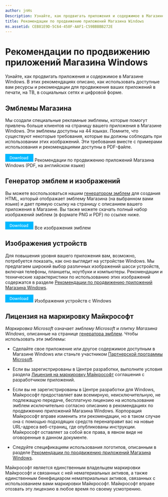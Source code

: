 ```yaml
---
author: jnHs
Description: Узнайте, как продвигать приложения и содержимое в Магазине Windows. В этих рекомендациях описано, как использовать доступные вам ресурсы и рекомендации для продвижения ваших приложений в печати, на ТВ, в социальных сетях и цифровой форме.
title: Рекомендации по продвижению приложений Магазина Windows
ms.assetid: CEB81E9D-5C64-458F-AAF1-C59BBBBB272E
---
```


# Рекомендации по продвижению приложений Магазина Windows

Узнайте, как продвигать приложения и содержимое в Магазине Windows. В этих рекомендациях описано, как использовать доступные вам ресурсы и рекомендации для продвижения ваших приложений в печати, на ТВ, в социальных сетях и цифровой форме.

## Эмблемы Магазина

Мы создали специальные рекламные эмблемы, которые помогут привлечь больше клиентов на страницу вашего приложения в Магазине Windows. Эти эмблемы доступны на 44 языках. Помните, что существуют некоторые требования, которые вы должны соблюдать при использовании этих изображений. Эти требования вместе с примерами использования и рекомендациями доступны в PDF-файле.

[
              ![Кнопка скачивания](images/downloadbutton.png)](http://go.microsoft.com/fwlink/p/?LinkId=529769) Рекомендации по продвижению приложений Магазина Windows (PDF, на английском языке)

## Генератор эмблем и изображений

Вы можете воспользоваться нашим [генератором эмблем](http://go.microsoft.com/fwlink/p/?LinkID=534236) для создания HTML, который отображает эмблему Магазина (на выбранном вами языке) и дает прямую ссылку на страницу с описанием вашего приложения в Магазине. Вы также можете скачать полный набор изображений эмблем (в формате PNG и PDF) по ссылке ниже.

[
              ![Кнопка скачивания](images/downloadbutton.png)](http://go.microsoft.com/fwlink/p/?LinkId=529771) Все изображения эмблем

## Изображения устройств

Для повышения уровня вашего приложения вам, возможно, потребуется показать, как оно выглядит на устройстве Windows. Мы предлагаем широкий выбор различных изображений шасси устройств, включая телефоны, планшеты, ноутбуки и компьютеры. Рекомендации и технические характеристики по использованию этих изображений содержатся в разделе [Рекомендации по продвижению приложений Магазина Windows](http://go.microsoft.com/fwlink/p/?LinkId=529769).

[
              ![Кнопка скачивания](images/downloadbutton.png)](https://go.microsoft.com/fwlink/p/?LinkId=533057) Изображения устройств c Windows

## Лицензия на маркировку Майкрософт

*Маркировка Microsoft* означает *эмблему Microsoft* и *плитку Магазина Windows*, описанные на странице [генератора эмблем](http://go.microsoft.com/fwlink/p/?LinkID=534236). Чтобы использовать эти эмблемы:

-   Сделайте свое приложение или другое содержимое доступным в Магазине Windows или станьте участником [Партнерской программы Microsoft](http://go.microsoft.com/fwlink/p/?LinkId=624463).

-   Если вы зарегистрированы в Центре разработки, выполните условия раздела [Лицензия на маркировку Майкрософт](https://msdn.microsoft.com/library/windows/apps/hh694058.aspx#license_to_mark) соглашения с разработчиком приложений.

-   Если вы не зарегистрированы в Центре разработки для Windows, Майкрософт предоставляет вам всемирную, неисключительную, не подлежащую передаче, бесплатную лицензию на использование эмблем исключительно согласно описанию в рекомендациях по продвижению приложений Магазина Windows. Корпорация Майкрософт вправе изменить эти рекомендации, но в таком случае она с помощью подходящих средств перенаправит вас на новые URL-адреса веб-страниц, где опубликованы инструкции. Майкрософт оставляет за собой все права, в явном виде не оговоренные в данном документе.

-   Следуйте спецификациям использования логотипов, описанным в разделе [Рекомендации по продвижению приложений Магазина Windows](http://go.microsoft.com/fwlink/p/?LinkId=529769).

Майкрософт является единственным владельцем маркировки Майкрософт и связанных с ней нематериальных активов, а также единственным бенефициаром нематериальных активов, связанных с использованием вами маркировки Майкрософт. Майкрософт вправе отозвать эту лицензию в любое время по своему усмотрению.

 

 






<!--HONumber=May16_HO2-->


